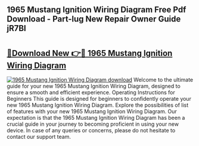 ## 1965 Mustang Ignition Wiring Diagram Free Pdf Download - Part-lug New Repair Owner Guide jR7BI

# <h2><a href="http://dfrl6v.blite.top/?on=1965+Mustang+Ignition+Wiring+Diagram">🔗Download New 👉🔴 1965 Mustang Ignition Wiring Diagram</a></h2>

[![1965 Mustang Ignition Wiring Diagram download](https://i.imgur.com/lujVjoI.png)](http://dfrl6v.blite.top/?on=1965+Mustang+Ignition+Wiring+Diagram)
Welcome to the ultimate guide for your new 1965 Mustang Ignition Wiring Diagram, designed to ensure a smooth and efficient experience. Operating Instructions for Beginners This guide is designed for beginners to confidently operate your new 1965 Mustang Ignition Wiring Diagram. Explore the possibilities of list of features with your new 1965 Mustang Ignition Wiring Diagram. Our expectation is that the 1965 Mustang Ignition Wiring Diagram has been a crucial guide in your journey to becoming proficient in using your new device. In case of any queries or concerns, please do not hesitate to contact our support team.
